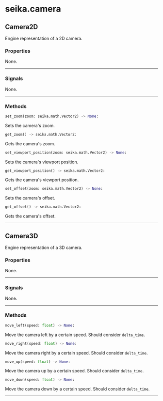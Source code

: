 # seika.camera

## Camera2D

Engine representation of a 2D camera.


### Properties

None.

---

### Signals

None.

---

### Methods

```python
set_zoom(zoom: seika.math.Vector2) -> None:
```

Sets the camera's zoom.

```python
get_zoom() -> seika.math.Vector2:
```

Gets the camera's zoom.

```python
set_viewport_position(zoom: seika.math.Vector2) -> None:
```

Sets the camera's viewport position.

```python
get_viewport_position() -> seika.math.Vector2:
```

Gets the camera's viewport position.

```python
set_offset(zoom: seika.math.Vector2) -> None:
```

Sets the camera's offset.

```python
get_offset() -> seika.math.Vector2:
```

Gets the camera's offset.

---

## Camera3D

Engine representation of a 3D camera.


### Properties

None.

---

### Signals

None.

---

### Methods

```python
move_left(speed: float) -> None:
```

Move the camera left by a certain speed.  Should consider `delta_time`.

```python
move_right(speed: float) -> None:
```

Move the camera right by a certain speed.  Should consider `delta_time`.

```python
move_up(speed: float) -> None:
```

Move the camera up by a certain speed.  Should consider `delta_time`.

```python
move_down(speed: float) -> None:
```

Move the camera down by a certain speed.  Should consider `delta_time`.

---